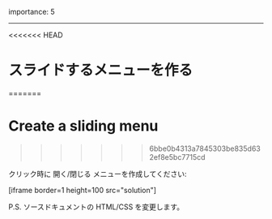 importance: 5

---

<<<<<<< HEAD
# スライドするメニューを作る
=======
# Create a sliding menu
>>>>>>> 6bbe0b4313a7845303be835d632ef8e5bc7715cd

クリック時に 開く/閉じる メニューを作成してください:

[iframe border=1 height=100 src="solution"]

P.S. ソースドキュメントの HTML/CSS を変更します。

